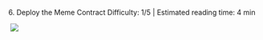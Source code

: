 <ChapterTitle>6\. Deploy the Meme Contract</ChapterTitle>
<Difficulty> Difficulty: 1/5 | Estimated reading time: 4 min </Difficulty>

<Image> 
    <img src="/images/chap_6.png">
</Image>

<Spacer />

